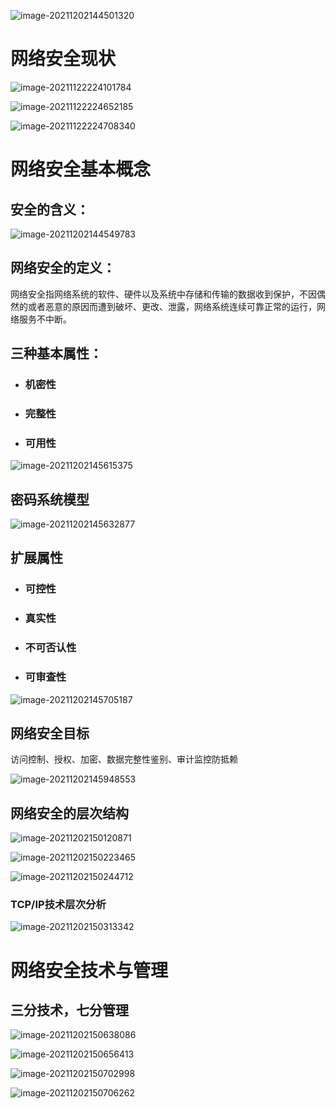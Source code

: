 ![image-20211202144501320](.assets/image-20211202144501320.png)

# 网络安全现状

![image-20211122224101784](.assets/image-20211122224101784.png)

![image-20211122224652185](.assets/image-20211122224652185.png)

![image-20211122224708340](.assets/image-20211122224708340.png)

# 网络安全基本概念

## 安全的含义：

![image-20211202144549783](.assets/image-20211202144549783.png)

## 网络安全的定义：

​		网络安全指网络系统的软件、硬件以及系统中存储和传输的数据收到保护，不因偶然的或者恶意的原因而遭到破坏、更改、泄露，网络系统连续可靠正常的运行，网络服务不中断。

## 三种基本属性：

- ### 机密性

- ### 完整性

- ### 可用性

![image-20211202145615375](.assets/image-20211202145615375.png)

## 密码系统模型



![image-20211202145632877](.assets/image-20211202145632877.png)

## 扩展属性

- ### 可控性

- ### 真实性

- ### 不可否认性

- ### 可审查性

![image-20211202145705187](.assets/image-20211202145705187.png)

## 网络安全目标

访问控制、授权、加密、数据完整性鉴别、审计监控防抵赖

![image-20211202145948553](.assets/image-20211202145948553.png)

## 网络安全的层次结构

![image-20211202150120871](.assets/image-20211202150120871.png)

![image-20211202150223465](.assets/image-20211202150223465.png)

![image-20211202150244712](.assets/image-20211202150244712.png)

### TCP/IP技术层次分析

![image-20211202150313342](.assets/image-20211202150313342.png)



# 网络安全技术与管理

## 三分技术，七分管理

![image-20211202150638086](.assets/image-20211202150638086.png)

![image-20211202150656413](.assets/image-20211202150656413.png)

![image-20211202150702998](.assets/image-20211202150702998.png)

![image-20211202150706262](.assets/image-20211202150706262.png)



